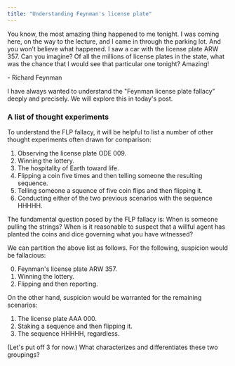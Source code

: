 ```yaml
---
title: "Understanding Feynman's license plate"
---
```


<div class="media">
  <p>You know, the most amazing thing happened to me tonight. I was coming here, on the way to the lecture, and I came in through the parking lot. And you won’t believe what happened. I saw a car with the license plate ARW 357. Can you imagine? Of all the millions of license plates in the state, what was the chance that I would see that particular one tonight? Amazing!</p>
  
  <p>- Richard Feynman</p>
</div>

I have always wanted to understand the "Feynman license plate fallacy" deeply and precisely. We will explore this in today's post.

### A list of thought experiments

To understand the FLP fallacy, it will be helpful to list a number of other thought experiments often drawn for comparison:

1. Observing the license plate ODE 009.
2. Winning the lottery.
3. The hospitality of Earth toward life.
4. Flipping a coin five times and then telling someone the resulting sequence.
5. Telling someone a squence of five coin flips and then flipping it.
6. Conducting either of the two previous scenarios with the sequence HHHHH.

The fundamental question posed by the FLP fallacy is: When is someone pulling the strings? When is it reasonable to suspect that a willful agent has planted the coins and dice governing what you have witnessed?

We can partition the above list as follows. For the following, suspicion would be fallacious:

0. Feynman's license plate ARW 357.
2. Winning the lottery.
4. Flipping and then reporting.

On the other hand, suspicion would be warranted for the remaining scenarios:

1. The license plate AAA 000.
5. Staking a sequence and then flipping it.
6. The sequence HHHHH, regardless.

(Let's put off 3 for now.) What characterizes and differentiates these two groupings?
